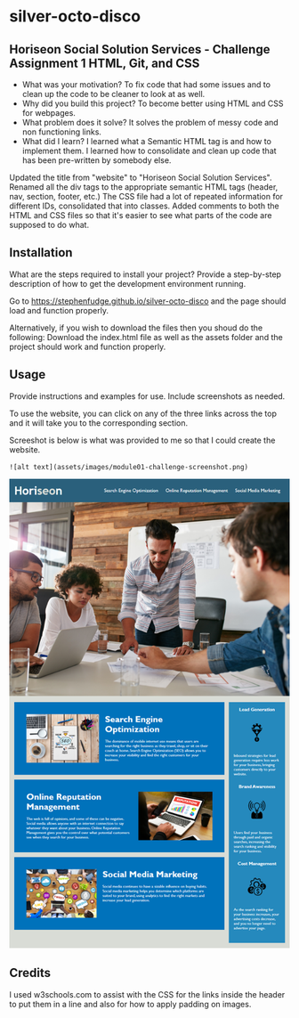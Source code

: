 # silver-octo-disco

## Horiseon Social Solution Services - Challenge Assignment 1 HTML, Git, and CSS

- What was your motivation? To fix code that had some issues and to clean up the code to be cleaner to look at as well.
- Why did you build this project? To become better using HTML and CSS for webpages. 
- What problem does it solve?  It solves the problem of messy code and non functioning links. 
- What did I learn?  I learned what a Semantic HTML tag is and how to implement them. I learned how to consolidate and clean up code that has been pre-written by somebody else. 

Updated the title from "website" to "Horiseon Social Solution Services". Renamed all the div tags to the appropriate semantic HTML tags (header, nav, section, footer, etc.)
The CSS file had a lot of repeated information for different IDs, consolidated that into classes.
Added comments to both the HTML and CSS files so that it's easier to see what parts of the code are supposed to do what.



## Installation

What are the steps required to install your project? Provide a step-by-step description of how to get the development environment running.

Go to https://stephenfudge.github.io/silver-octo-disco and the page should load and function properly. 

Alternatively, if you wish to download the files then you shoud do the following:
Download the index.html file as well as the assets folder and the project should work and function properly. 

## Usage

Provide instructions and examples for use. Include screenshots as needed.

To use the website, you can click on any of the three links across the top and it will take you to the corresponding section.  

Screeshot is below is what was provided to me so that I could create the website.

    
    ![alt text](assets/images/module01-challenge-screenshot.png)
    
![alt text](assets/images/module01-challenge-screenshot.png)
## Credits

I used w3schools.com to assist with the CSS for the links inside the header to put them in a line and also for how to apply padding on images.
